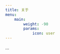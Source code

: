 ```yaml
---
title: 关于
menu:
    main: 
        weight: -90
        params:
            icon: user
---
```


...



